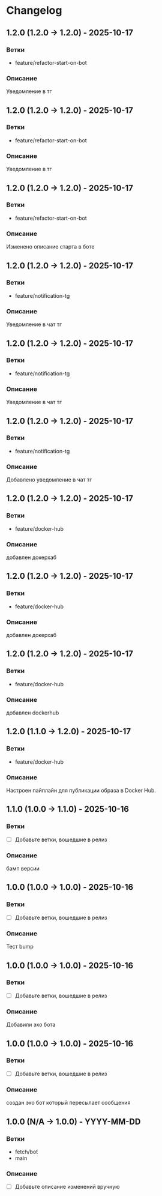 # Changelog

## 1.2.0 (1.2.0 -> 1.2.0) - 2025-10-17

### Ветки
- feature/refactor-start-on-bot

### Описание
Уведомление в тг

## 1.2.0 (1.2.0 -> 1.2.0) - 2025-10-17

### Ветки
- feature/refactor-start-on-bot

### Описание
Уведомление в тг

## 1.2.0 (1.2.0 -> 1.2.0) - 2025-10-17

### Ветки
- feature/refactor-start-on-bot

### Описание
Изменено описание старта в боте

## 1.2.0 (1.2.0 -> 1.2.0) - 2025-10-17

### Ветки
- feature/notification-tg

### Описание
Уведомление в чат тг

## 1.2.0 (1.2.0 -> 1.2.0) - 2025-10-17

### Ветки
- feature/notification-tg

### Описание
Уведомление в чат тг

## 1.2.0 (1.2.0 -> 1.2.0) - 2025-10-17

### Ветки
- feature/notification-tg

### Описание
Добавлено уведомление в чат тг

## 1.2.0 (1.2.0 -> 1.2.0) - 2025-10-17

### Ветки
- feature/docker-hub

### Описание
добавлен докерхаб

## 1.2.0 (1.2.0 -> 1.2.0) - 2025-10-17

### Ветки
- feature/docker-hub

### Описание
добавлен докерхаб

## 1.2.0 (1.2.0 -> 1.2.0) - 2025-10-17

### Ветки
- feature/docker-hub

### Описание
добавлен dockerhub

## 1.2.0 (1.1.0 -> 1.2.0) - 2025-10-17

### Ветки
- feature/docker-hub

### Описание
Настроен пайплайн для публикации образа в Docker Hub.

## 1.1.0 (1.0.0 -> 1.1.0) - 2025-10-16

### Ветки
- [ ] Добавьте ветки, вошедшие в релиз

### Описание
бамп версии

## 1.0.0 (1.0.0 -> 1.0.0) - 2025-10-16

### Ветки
- [ ] Добавьте ветки, вошедшие в релиз

### Описание
Тест bump

## 1.0.0 (1.0.0 -> 1.0.0) - 2025-10-16

### Ветки
- [ ] Добавьте ветки, вошедшие в релиз

### Описание
Добавили эхо бота

## 1.0.0 (1.0.0 -> 1.0.0) - 2025-10-16

### Ветки
- [ ] Добавьте ветки, вошедшие в релиз

### Описание
создан эхо бот который пересылает сообщения

## 1.0.0 (N/A -> 1.0.0) - YYYY-MM-DD

### Ветки
- fetch/bot
- main

### Описание
- [ ] Добавьте описание изменений вручную